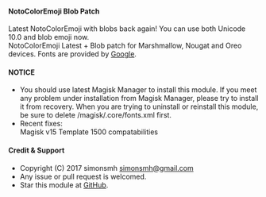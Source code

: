 #### NotoColorEmoji Blob Patch

Latest NotoColorEmoji with blobs back again! You can use both Unicode 10.0 and blob emoji now.  
NotoColorEmoji Latest + Blob patch for Marshmallow, Nougat and Oreo devices.
Fonts are provided by [Google](https://github.com/googlei18n/noto-emoji).

#### NOTICE

* You should use latest Magisk Manager to install this module. If you meet any problem under installation from Magisk Manager, please try to install it from recovery. When you are trying to uninstall or reinstall this module, be sure to delete /magisk/.core/fonts.xml first.
* Recent fixes:  
Magisk v15 Template 1500 compatabilities

#### Credit & Support

* Copyright (C) 2017 simonsmh <simonsmh@gmail.com>
* Any issue or pull request is welcomed.
* Star this module at [GitHub](https://github.com/Magisk-Modules-Repo/magisk-notocoloremoji-replacer).
